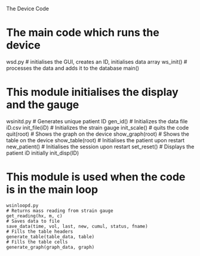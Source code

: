 The Device Code

# The main code which runs the device
wsd.py
    # initialises the GUI, creates an ID, initialises data array
    ws_init()
    # processes the data and adds it to the database
    main()

# This module initialises the display and the gauge
wsinitd.py
    # Generates unique patient ID
    gen_id()
    # Initializes the data file iD.csv
    init_file(iD)
    # Initializes the strain gauge
    init_scale()
    # quits the code
    quit(root)
    # Shows the graph on the device
    show_graph(root)
    # Shows the table on the device
    show_table(root)
    # Initialises the patient upon restart
    new_patient()
    # Initialises the session upon restart
    set_reset()
    # Displays the patient iD initially
    init_disp(ID)

# This module is used when the code is in the main loop
    wsinloopd.py
    # Returns mass reading from strain gauge
    get_reading(hx, m, c)
    # Saves data to file
    save_data(time, vol, last, new, cumul, status, fname)
    # Fills the table headers
    generate_table(table_data, table)
    # Fills the table cells
    generate_graph(graph_data, graph)



